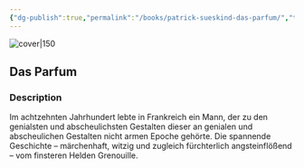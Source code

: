 ```yaml
---
{"dg-publish":true,"permalink":"/books/patrick-sueskind-das-parfum/","title":"\"Das Parfum\"","tags":["crime","thriller","classic"]}
---
```




![cover|150](http://books.google.com/books/content?id=PWttAgAAQBAJ&printsec=frontcover&img=1&zoom=1&edge=curl&source=gbs_api)

## Das Parfum

### Description

Im achtzehnten Jahrhundert lebte in Frankreich ein Mann, der zu den genialsten und abscheulichsten Gestalten dieser an genialen und abscheulichen Gestalten nicht armen Epoche gehörte. Die spannende Geschichte – märchenhaft, witzig und zugleich fürchterlich angsteinflößend – vom finsteren Helden Grenouille.
```